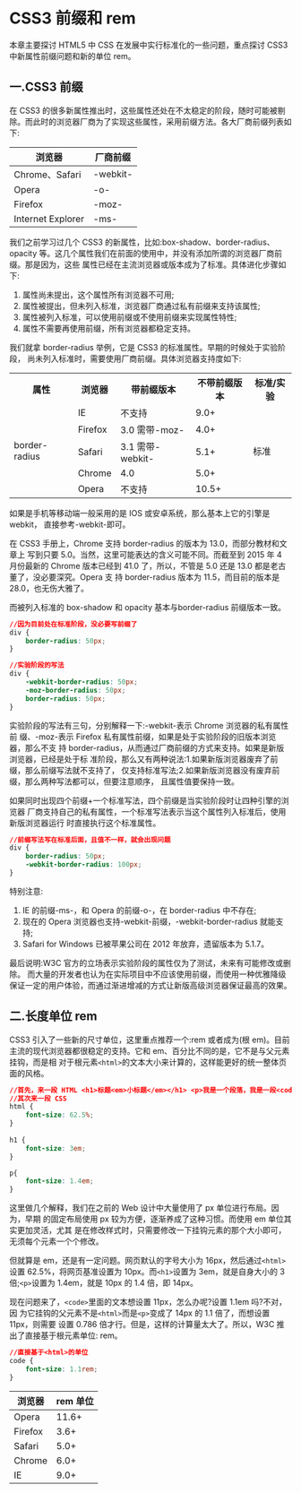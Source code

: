 # CSS3 前缀和 rem

本章主要探讨 HTML5 中 CSS 在发展中实行标准化的一些问题，重点探讨 CSS3 中新属性前缀问题和新的单位 rem。

## 一.CSS3 前缀

在 CSS3 的很多新属性推出时，这些属性还处在不太稳定的阶段，随时可能被剔除。而此时的浏览器厂商为了实现这些属性，采用前缀方法。各大厂商前缀列表如下:

| 浏览器 | 厂商前缀 |
| -- | -- |
| Chrome、Safari | -webkit- |
| Opera | -o- |
| Firefox | -moz- |
| Internet Explorer | -ms- |

我们之前学习过几个 CSS3 的新属性，比如:box-shadow、border-radius、opacity 等。这几个属性我们在前面的使用中，并没有添加所谓的浏览器厂商前缀。那是因为，这些 属性已经在主流浏览器或版本成为了标准。具体进化步骤如下:

1. 属性尚未提出，这个属性所有浏览器不可用; 
2. 属性被提出，但未列入标准，浏览器厂商通过私有前缀来支持该属性; 
3. 属性被列入标准，可以使用前缀或不使用前缀来实现属性特性; 
4. 属性不需要再使用前缀，所有浏览器都稳定支持。

我们就拿 border-radius 举例，它是 CSS3 的标准属性。早期的时候处于实验阶段， 尚未列入标准时，需要使用厂商前缀。具体浏览器支持度如下:

<table>
    <tr>
        <th>属性</th>
        <th>浏览器</th>
        <th>带前缀版本</th>
        <th>不带前缀版本</th>
        <th>标准/实验</th>
    </tr>
    <tr>
        <td rowspan ="5">border-radius</td>
        <td>IE</td>
        <td>不支持</td>
        <td>9.0+</td>
        <td rowspan ="5">标准</td>
    </tr>
    <tr>
        <td>Firefox</td>
        <td>3.0 需带-moz-</td>
        <td>4.0+</td>
    </tr>
    <tr>
        <td>Safari</td>
        <td>3.1 需带-webkit-</td>
        <td>5.1+</td>
    </tr>
    <tr>
        <td>Chrome</td>
        <td>4.0</td>
        <td>5.0+</td>
    </tr>
    <tr>
        <td>Opera</td>
        <td>不支持</td>
        <td>10.5+</td>
    </tr>
</table>

如果是手机等移动端一般采用的是 IOS 或安卓系统，那么基本上它的引擎是 webkit， 直接参考-webkit-即可。

在 CSS3 手册上，Chrome 支持 border-radius 的版本为 13.0，而部分教材和文章上 写到只要 5.0。当然，这里可能表达的含义可能不同。而截至到 2015 年 4 月份最新的 Chrome 版本已经到 41.0 了，所以，不管是 5.0 还是 13.0 都是老古董了，没必要深究。Opera 支 持 border-radius 版本为 11.5，而目前的版本是 28.0，也无伤大雅了。

而被列入标准的 box-shadow 和 opacity 基本与border-radius 前缀版本一致。

```css
//因为目前处在标准阶段，没必要写前缀了 
div {
    border-radius: 50px;
}

//实验阶段的写法 
div {
    -webkit-border-radius: 50px; 
    -moz-border-radius: 50px; 
    border-radius: 50px;
}
```

实验阶段的写法有三句，分别解释一下:-webkit-表示 Chrome 浏览器的私有属性前 缀、-moz-表示 Firefox 私有属性前缀，如果是处于实验阶段的旧版本浏览器，那么不支 持 border-radius，从而通过厂商前缀的方式来支持。如果是新版浏览器，已经是处于标 准阶段，那么又有两种说法:1.如果新版浏览器废弃了前缀，那么前缀写法就不支持了， 仅支持标准写法;2.如果新版浏览器没有废弃前缀，那么两种写法都可以，但要注意顺序， 且属性值要保持一致。

如果同时出现四个前缀+一个标准写法，四个前缀是当实验阶段时让四种引擎的浏览器 厂商支持自己的私有属性，一个标准写法表示当这个属性列入标准后，使用新版浏览器运行 时直接执行这个标准属性。

```css
//前缀写法写在标准后面，且值不一样，就会出现问题 
div {
    border-radius: 50px;
    -webkit-border-radius: 100px; 
}
```

特别注意:

1. IE 的前缀-ms-，和 Opera 的前缀-o-，在 border-radius 中不存在;
2. 现在的 Opera 浏览器也支持-webkit-前缀，-webkit-border-radius 就能支持;
3. Safari for Windows 已被苹果公司在 2012 年放弃，遗留版本为 5.1.7。

最后说明:W3C 官方的立场表示实验阶段的属性仅为了测试，未来有可能修改或删除。 而大量的开发者也认为在实际项目中不应该使用前缀，而使用一种优雅降级保证一定的用户体验，而通过渐进增减的方式让新版高级浏览器保证最高的效果。

## 二.长度单位 rem

CSS3 引入了一些新的尺寸单位，这里重点推荐一个:rem 或者成为(根 em)。目前主流的现代浏览器都很稳定的支持。它和 em、百分比不同的是，它不是与父元素挂钩，而是相 对于根元素`<html>`的文本大小来计算的，这样能更好的统一整体页面的风格。

```css
//首先，来一段 HTML <h1>标题<em>小标题</em></h1> <p>我是一个段落，我是一段<code>代码</code></p>
//其次来一段 CSS 
html {
    font-size: 62.5%;
}
    
h1 {
    font-size: 3em;
} 

p{
    font-size: 1.4em;
}
```

这里做几个解释，我们在之前的 Web 设计中大量使用了 px 单位进行布局。因为，早期 的固定布局使用 px 较为方便，逐渐养成了这种习惯。而使用 em 单位其实更加灵活，尤其 是在修改样式时，只需要修改一下挂钩元素的那个大小即可，无须每个元素一个个修改。

但就算是 em，还是有一定问题。网页默认的字号大小为 16px，然后通过`<html>`设置 62.5%，将网页基准设置为 10px。而`<h1>`设置为 3em，就是自身大小的 3 倍;`<p>`设置为 1.4em，就是 10px 的 1.4 倍，即 14px。

现在问题来了，`<code>`里面的文本想设置 11px，怎么办呢?设置 1.1em 吗?不对，因 为它挂钩的父元素不是`<html>`而是`<p>`变成了 14px 的 1.1 倍了，而想设置 11px，则需要 设置 0.786 倍才行。但是，这样的计算量太大了。所以，W3C 推出了直接基于根元素单位: rem。

```css
//直接基于<html>的单位 
code {
    font-size: 1.1rem;
}
```

| 浏览器 | rem 单位 |
| -- | -- |
| Opera | 11.6+ |
| Firefox | 3.6+ |
| Safari | 5.0+ |
| Chrome | 6.0+ |
| IE | 9.0+ |
